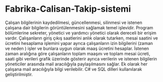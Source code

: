 # Fabrika-Calisan-Takip-sistemi
Çalışan bilgilerinin kaydedilmesi, güncellenmesi, silinmesi ve istenen çalışana dair bilgilerin görüntülenmesini sağlamak temel işlevidir. Program bölümlerine sekreter, yönetici ve yardımcı yönetici olarak dereceli bir erişim vardır. Çalışanların giriş çıkış saatlerini anlık olarak tutarken, mesai saatini ve ücretini hesaplama işlemini yapar ayrıca çalışanların izin bilgilerini (zaman ve neden ) işler ve bunlara uygun olarak maaş ücretini hesaplar. İstenen zaman aralığına göre çalışanların toplam maaşını ve toplam mesai ücreti, saati gibi verileri grafik üzerinde gösterir ayrıca verilerin ve istenen bilgilerin yöneticiler arasında mail aracılığıyla paylaşılmasını sağlar. Ek olarak her çalışana mail aracılığıyla bilgi verilebilir. C# ve SQL dilleri kullanılarak geliştirilmiştir.
